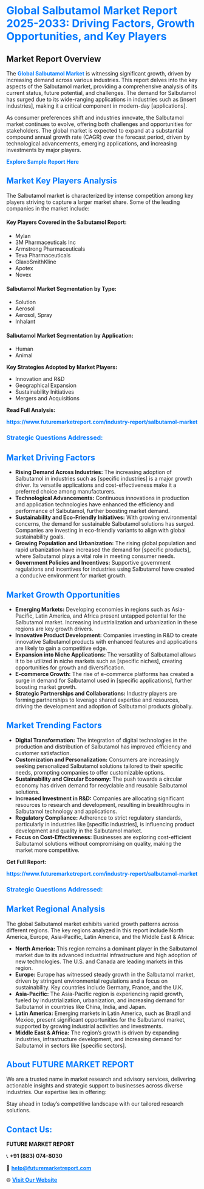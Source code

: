 <h1 style="color: #007BFF;">Global Salbutamol Market Report 2025-2033: Driving Factors, Growth Opportunities, and Key Players</h1>

<section id="overview">
<h2>Market Report Overview</h2>
<p>The <a href="https://www.futuremarketreport.com/industry-report/salbutamol-market" style="color: #007BFF; text-decoration: none;"><strong>Global Salbutamol Market</strong></a> is witnessing significant growth, driven by increasing demand across various industries. This report delves into the key aspects of the Salbutamol market, providing a comprehensive analysis of its current status, future potential, and challenges. The demand for Salbutamol has surged due to its wide-ranging applications in industries such as [insert industries], making it a critical component in modern-day [applications].</p>
<p>As consumer preferences shift and industries innovate, the Salbutamol market continues to evolve, offering both challenges and opportunities for stakeholders. The global market is expected to expand at a substantial compound annual growth rate (CAGR) over the forecast period, driven by technological advancements, emerging applications, and increasing investments by major players.</p>
</section>

<section id="overview">
<p><a href="https://www.futuremarketreport.com/request-sample/reportId=77422" style="color: #007BFF; text-decoration: none;"><strong>Explore Sample Report Here</strong></a></p>
</section>

<section id="key-players">
<h2 style="color: #007BFF;">Market Key Players Analysis</h2>
<p>The Salbutamol market is characterized by intense competition among key players striving to capture a larger market share. Some of the leading companies in the market include:</p>
<h4>Key Players Covered in the Salbutamol Report:</h4>
<ul><li>Mylan</li><li>3M Pharmaceuticals Inc</li><li>Armstrong Pharmaceuticals</li><li>Teva Pharmaceuticals</li><li>GlaxoSmithKline</li><li>Apotex</li><li>Novex</li></ul>
<h4>Salbutamol Market Segmentation by Type:</h4>
<ul><li>Solution</li><li>Aerosol</li><li>Aerosol, Spray</li><li>Inhalant</li></ul>

<h4>Salbutamol Market Segmentation by Application:</h4>
<ul><li>Human</li><li>Animal</li></ul>
<p><strong>Key Strategies Adopted by Market Players:</strong></p>
<ul>
<li>Innovation and R&D</li>
<li>Geographical Expansion</li>
<li>Sustainability Initiatives</li>
<li>Mergers and Acquisitions</li>
</ul>
</section>

<section>
<p><strong>Read Full Analysis: </strong></p><a href="https://www.futuremarketreport.com/industry-report/salbutamol-market" style="color: #007BFF; text-decoration: none;"><strong>https://www.futuremarketreport.com/industry-report/salbutamol-market</strong></a>
<h3 style="color: #007BFF;">Strategic Questions Addressed:</h3>
</section>

<section id="driving-factors">
<h2 style="color: #007BFF;">Market Driving Factors</h2>
<ul>
<li><strong>Rising Demand Across Industries:</strong> The increasing adoption of Salbutamol in industries such as [specific industries] is a major growth driver. Its versatile applications and cost-effectiveness make it a preferred choice among manufacturers.</li>
<li><strong>Technological Advancements:</strong> Continuous innovations in production and application technologies have enhanced the efficiency and performance of Salbutamol, further boosting market demand.</li>
<li><strong>Sustainability and Eco-Friendly Initiatives:</strong> With growing environmental concerns, the demand for sustainable Salbutamol solutions has surged. Companies are investing in eco-friendly variants to align with global sustainability goals.</li>
<li><strong>Growing Population and Urbanization:</strong> The rising global population and rapid urbanization have increased the demand for [specific products], where Salbutamol plays a vital role in meeting consumer needs.</li>
<li><strong>Government Policies and Incentives:</strong> Supportive government regulations and incentives for industries using Salbutamol have created a conducive environment for market growth.</li>
</ul>
</section>

<section id="growth-opportunities">
<h2 style="color: #007BFF;">Market Growth Opportunities</h2>
<ul>
<li><strong>Emerging Markets:</strong> Developing economies in regions such as Asia-Pacific, Latin America, and Africa present untapped potential for the Salbutamol market. Increasing industrialization and urbanization in these regions are key growth drivers.</li>
<li><strong>Innovative Product Development:</strong> Companies investing in R&D to create innovative Salbutamol products with enhanced features and applications are likely to gain a competitive edge.</li>
<li><strong>Expansion into Niche Applications:</strong> The versatility of Salbutamol allows it to be utilized in niche markets such as [specific niches], creating opportunities for growth and diversification.</li>
<li><strong>E-commerce Growth:</strong> The rise of e-commerce platforms has created a surge in demand for Salbutamol used in [specific applications], further boosting market growth.</li>
<li><strong>Strategic Partnerships and Collaborations:</strong> Industry players are forming partnerships to leverage shared expertise and resources, driving the development and adoption of Salbutamol products globally.</li>
</ul>
</section>

<section id="trending-factors">
<h2 style="color: #007BFF;">Market Trending Factors</h2>
<ul>
<li><strong>Digital Transformation:</strong> The integration of digital technologies in the production and distribution of Salbutamol has improved efficiency and customer satisfaction.</li>
<li><strong>Customization and Personalization:</strong> Consumers are increasingly seeking personalized Salbutamol solutions tailored to their specific needs, prompting companies to offer customizable options.</li>
<li><strong>Sustainability and Circular Economy:</strong> The push towards a circular economy has driven demand for recyclable and reusable Salbutamol solutions.</li>
<li><strong>Increased Investment in R&D:</strong> Companies are allocating significant resources to research and development, resulting in breakthroughs in Salbutamol technology and applications.</li>
<li><strong>Regulatory Compliance:</strong> Adherence to strict regulatory standards, particularly in industries like [specific industries], is influencing product development and quality in the Salbutamol market.</li>
<li><strong>Focus on Cost-Effectiveness:</strong> Businesses are exploring cost-efficient Salbutamol solutions without compromising on quality, making the market more competitive.</li>
</ul>
</section>

<section>
<p><strong>Get Full Report: </strong></p><a href="https://www.futuremarketreport.com/industry-report/salbutamol-market" style="color: #007BFF; text-decoration: none;"><strong>https://www.futuremarketreport.com/industry-report/salbutamol-market</strong></a>
<h3 style="color: #007BFF;">Strategic Questions Addressed:</h3>
</section>


<section id="regional-analysis">
<h2 style="color: #007BFF;">Market Regional Analysis</h2>
<p>The global Salbutamol market exhibits varied growth patterns across different regions. The key regions analyzed in this report include North America, Europe, Asia-Pacific, Latin America, and the Middle East & Africa:</p>
<ul>
<li><strong>North America:</strong> This region remains a dominant player in the Salbutamol market due to its advanced industrial infrastructure and high adoption of new technologies. The U.S. and Canada are leading markets in this region.</li>
<li><strong>Europe:</strong> Europe has witnessed steady growth in the Salbutamol market, driven by stringent environmental regulations and a focus on sustainability. Key countries include Germany, France, and the U.K.</li>
<li><strong>Asia-Pacific:</strong> The Asia-Pacific region is experiencing rapid growth, fueled by industrialization, urbanization, and increasing demand for Salbutamol in countries like China, India, and Japan.</li>
<li><strong>Latin America:</strong> Emerging markets in Latin America, such as Brazil and Mexico, present significant opportunities for the Salbutamol market, supported by growing industrial activities and investments.</li>
<li><strong>Middle East & Africa:</strong> The region’s growth is driven by expanding industries, infrastructure development, and increasing demand for Salbutamol in sectors like [specific sectors].</li>
</ul>
</section>

<footer>
<h2 style="color: #007BFF;">About FUTURE MARKET REPORT</h2>
<p>We are a trusted name in market research and advisory services, delivering actionable insights and strategic support to businesses across diverse industries. Our expertise lies in offering:</p>

<p>Stay ahead in today’s competitive landscape with our tailored research solutions.</p>

<h2 style="color: #007BFF;">Contact Us:</h2>
<p><strong>FUTURE MARKET REPORT</strong></p>
<p>📞 <strong>+91 (883) 074-8030</strong></p>
<p>📧 <strong><a href="mailto:help@futuremarketreport.com" style="color: #007BFF;">help@futuremarketreport.com</a></strong></p>
<p>🌐 <strong><a href="https://www.futuremarketreport.com/" style="color: #007BFF;">Visit Our Website</a></strong></p>
</footer>
